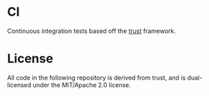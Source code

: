 # CI

Continuous integration tests based off the [trust](https://github.com/japaric/trust) framework.

# License

All code in the following repository is derived from trust, and is dual-licensed under the MIT/Apache 2.0 license.
